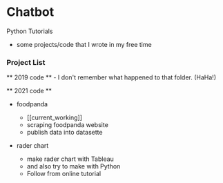 # Chatbot
Python Tutorials

- some projects/code that I wrote in my free time

### Project List 
** 2019 code ** - I don't remember what happened to that folder. (HaHa!)

** 2021 code **
- foodpanda
  - [[current_working]]
  - scraping foodpanda website 
  - publish data into datasette 

- rader chart 
  - make rader chart with Tableau 
  - and also try to make with Python 
  - Follow from online tutorial 